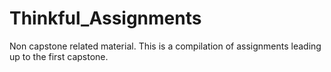 # Thinkful_Assignments
 Non capstone related material.
 This is a compilation of assignments leading up to the first capstone.
